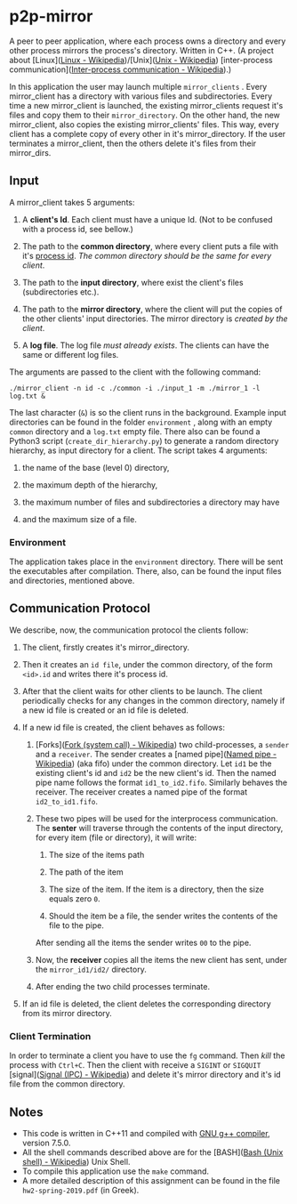 # p2p-mirror

A peer to peer application, where each process owns a directory and every other process mirrors the process's directory. Written in C++. (A project about [Linux]([Linux - Wikipedia](https://en.wikipedia.org/wiki/Linux))/[Unix]([Unix - Wikipedia](https://en.wikipedia.org/wiki/Unix)) [inter-process communication]([Inter-process communication - Wikipedia](https://en.wikipedia.org/wiki/Inter-process_communication)).)

In this application the user may launch multiple `mirror_clients` . Every mirror_client has a directory with various files and subdirectories. Every time a new mirror_client is launched, the existing mirror_clients request it's files and copy them to their `mirror_directory`. On the other hand, the new mirror_client, also copies the existing mirror_clients' files. This way, every client has a complete copy of every other in it's mirror_directory. If the user terminates a mirror_client, then the others delete it's files from their mirror_dirs.

## Input

A mirror_client takes 5 arguments:

1. A **client's Id**. Each client must have a unique Id. (Not to be confused with a process id, see bellow.)

2. The path to the **common directory**, where every client puts a file with it's [process id](https://en.wikipedia.org/wiki/Process_identifier). *The common directory should be the same for every client*.

3. The path to the **input directory**, where exist the client's files (subdirectories etc.).

4. The path to the **mirror directory**, where the client will put the copies of the other clients' input directories. The mirror directory is *created by the client*.

5. A **log file**. The log file *must already exists*. The clients can have the same or different log files.

The arguments are passed to the client with the following command:

`./mirror_client -n id -c ./common -i ./input_1 -m ./mirror_1 -l log.txt &`

The last character (`&`) is so the client runs in the background. Example input directories can be found in the folder `environment` , along with an empty `common` directory and a `log.txt`  empty file. There also can be found a Python3 script (`create_dir_hierarchy.py`) to generate a random directory hierarchy, as input directory for a client. The script takes 4 arguments:

1. the name of the base (level 0) directory,

2. the maximum depth of the hierarchy, 

3. the maximum number of files and subdirectories a directory may have

4. and the maximum size of a file.

### Environment

The application takes place in the `environment` directory. There will be sent the executables after compilation. There, also, can be found the input files and directories, mentioned above.

## Communication Protocol

We describe, now, the communication protocol the clients follow:

1. The client, firstly creates it's mirror_directory.

2. Then it creates an `id file`, under the common directory, of the form `<id>.id` and writes there it's process id.

3. After that the client waits for other clients to be launch. The client periodically checks for any changes in the common directory, namely if a new id file is created or an id file is deleted.

4. If a new id file is created, the client behaves as follows:
   
   1. [Forks]([Fork (system call) - Wikipedia](https://en.wikipedia.org/wiki/Fork_(system_call))) two child-processes, a `sender` and a `receiver`. The sender creates a [named pipe]([Named pipe - Wikipedia](https://en.wikipedia.org/wiki/Named_pipe)) (aka fifo) under the common directory. Let `id1` be the existing client's id and `id2` be the new client's id. Then the named pipe name follows the format `id1_to_id2.fifo`. Similarly behaves the receiver. The receiver creates a named pipe of the format `id2_to_id1.fifo`.
   
   2. These two pipes will be used for the interprocess communication. The **senter** will traverse through the contents of the input directory, for every item (file or directory), it will write:
      
      1. The size of the items path
      
      2. The path of the item
      
      3. The size of the item. If the item is a directory, then the size equals zero `0`.
      
      4. Should the item be a file, the sender writes the contents of the file to the pipe.
      
      After sending all the items the sender writes `00` to the pipe.
   
   3. Now, the **receiver** copies all the items the new client has sent, under the `mirror_id1/id2/` directory.
   
   4. After ending the two child processes terminate.

5. If an id file is deleted, the client deletes the corresponding directory from its mirror directory.

### Client Termination

In order to terminate a client you have to use the `fg` command. Then *kill* the process with `Ctrl+C`. Then the client with receive a `SIGINT` or `SIGQUIT` [signal]([Signal (IPC) - Wikipedia](https://en.wikipedia.org/wiki/Signal_(IPC))) and delete it's mirror directory and it's id file from the common directory.

## Notes

- This code is written in C++11 and compiled with [GNU g++ compiler](https://en.wikipedia.org/wiki/GNU_Compiler_Collection#Languages), version 7.5.0.
- All the shell commands described above are for the [BASH]([Bash (Unix shell) - Wikipedia](https://en.wikipedia.org/wiki/Bash_(Unix_shell))) Unix Shell.
- To compile this application use the `make` command.
- A more detailed description of this assignment can be found in the file `hw2-spring-2019.pdf` (in Greek).
